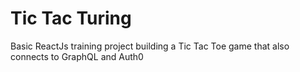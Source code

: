 # Tic Tac Turing

Basic ReactJs training project building a Tic Tac Toe game that also connects to GraphQL and Auth0
